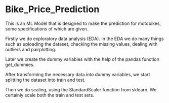 # Bike_Price_Prediction
This is an ML Model that is designed to make the prediction for motobikes, some specifications of which are given.

Firstly we do exploratory data analysis (EDA). In the EDA we do many things such as uploading the dataset, checking the missing values, dealing with outliers and pairplotting.

Later we create the dummy variables with the help of the pandas function get_dummies.

After transforming the necessary data into dummy variables, we start splitting the dataset into train and test.

Then we do scaling, using the StandardScaler function from sklearn. We certainly scale both the train and test sets.
